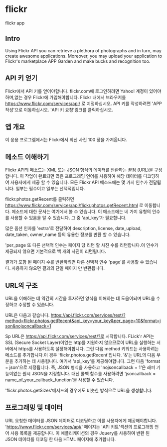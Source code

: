 # flickr
flickr app

## Intro
Using Flickr API you can retrieve a plethora of photographs and in turn, may create awesome applications. Moreover, you may upload your application to Flickr's marketplace APP Garden and make bucks and recognition too.


## API 키 얻기
Flickr에서 API 키를 얻어야합니다. flickr.com에 로그인하려면 Yahoo! 계정이 있어야하며,없는 경우 Flickr에 가입해야합니다. Flickr 내에서 브라우저를 https://www.flickr.com/services/api/ 로 지정하십시오. API 키를 작성하려면 'APP 작성'으로 이동하십시오. 'API 키 요청'링크를 클릭하십시오.


## 앱 개요
이 응용 프로그램에서는 Flickr에서 최신 사진 100 장을 가져옵니다.


## 메소드 이해하기
Flickr API의 메소드는 XML 또는 JSON 형식의 데이터를 반환하는 끝점 (URL)을 구성합니다. 이 작업이 완료되면 많은 프로그래밍 언어를 사용하여 해당 데이터를 디코딩하여 사용자에게 제공 할 수 있습니다. 모든 Flickr API 메소드에는 몇 가지 인수가 전달됩니다. 일부는 필수이고 일부는 선택적입니다.

flickr.photos.getRecent를 클릭하면 https://www.flickr.com/services/api/flickr.photos.getRecent.html 로 이동합니다. 메소드에 대한 문서는 여기에서 볼 수 있습니다. 이 메소드에는 네 가지 유형의 인수를 사용할 수 있음을 알 수 있습니다. 그 중 'api_key'가 필요합니다.

많은 옵션 인자를 'extra'로 전달하여 description, license, date_upload, date_taken, owner_name 등의 유용한 정보를 반환 할 수 있습니다.

'per_page 또 다른 선택적 인수는 페이지 당 리턴 할 사진 수를 리턴합니다.이 인수가 제공되지 않으면 기본적으로 백 개의 사진이 리턴됩니다.

결과가 포함 된 페이지 수를 반환하려면 다른 선택적 인수 'page'를 사용할 수 있습니다. 사용하지 않으면 결과의 단일 페이지 만 반환됩니다.


## URL의 구조
URL을 이해하는 데 약간의 시간을 투자하면 양식을 이해하는 데 도움이되며 URL을 수정하고 수정할 수 있습니다.

URL은 다음과 같습니다. https://api.flickr.com/services/rest/?method=flickr.photos.getRecent&api_key=your_key&per_page=10&format=json&nojsoncallback=1

Sp URL은 https://api.flickr.com/services/rest/?로 시작합니다. FLick'r API는 SSL (Secure Socket Layer)이없는 http를 지원하지 않으므로이 URL을 실행하는 서버에서 https를 사용하도록 설정해야합니다. 그런 다음 method 키워드는 사용하려는 메소드를 추가합니다.이 경우 'flickr.photos.getRecent'입니다. '&'는 URL의 다음 부분을 추가하는 데 사용됩니다. 여기서 'api_key'를 제공해야합니다. 그런 다음 'format = json'으로 지정됩니다. 즉, JSON 형식을 사용하고 'nojsoncallback = 1'은 래퍼 기능이없는 원시 JSON을 지정합니다. 대신 콜백 함수를 사용하려면 'jsoncallback = name_of_your_callback_function'을 사용할 수 있습니다.

'flickr.photos.getSizes'메서드의 경우에도 비슷한 방식으로 URL을 생성합니다.


## 프로그래밍 및 데이터 
URL 요청한 데이터를 JSON 데이터로 디코딩하고 이를 사용자에게 제공해야합니다. 'https://www.flickr.com/services/api/' 페이지는 'API 키트'섹션의 프로그래밍 언어 사용 목록을 제공합니다. 이 애플리케이션의 경우 Jquery를 사용하여 반환 된 JSON 데이터를 디코딩 한 다음 HTML 페이지에 추가합니다.




